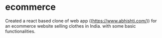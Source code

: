# ecommerce

Created a react based clone of web app ((https://www.abhishti.com/)) for an ecommerce website selling clothes in India. with some basic functionalities.
